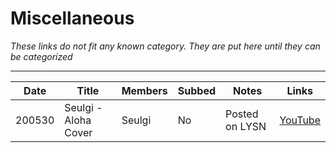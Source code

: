# Miscellaneous

_These links do not fit any known category. They are put here until they can be categorized_

___

| Date   | Title                | Members | Subbed | Notes          | Links                                   |
|--------|----------------------|---------|--------|----------------|-----------------------------------------|
| 200530 | Seulgi - Aloha Cover | Seulgi  | No     | Posted on LYSN | [YouTube](https://youtu.be/Qh68FukkoxA) |